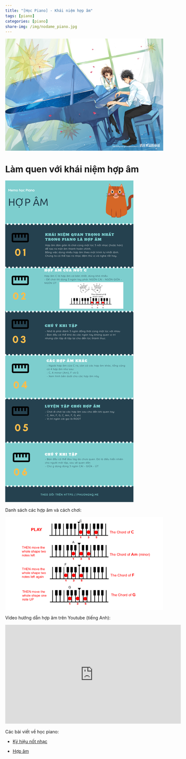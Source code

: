 ```yaml
---
title: "[Học Piano] - Khái niệm hợp âm"
tags: [piano]
categories: [piano]
share-img: /img/nodame_piano.jpg
---
```


![](/img/nodame_piano.jpg)

# Làm quen với khái niệm hợp âm

![](/img/piano_chord.png)

Danh sách các hợp âm và cách chơi:

![](/img/piano_all_chord.png)

Video hướng dẫn hợp âm trên Youtube (tiếng Anh):

<iframe width="560" height="315" src="https://www.youtube.com/embed/cepQVdpZB5U" frameborder="0" allow="autoplay; encrypted-media" allowfullscreen></iframe>

Các bài viết về học piano:

* [Ký hiệu nốt nhạc](https://phuongnq.me/2018-09-16-piano-tutorial-note-name/)

* [Hợp âm](https://phuongnq.me/2018-09-24-learn-piano-chord/)